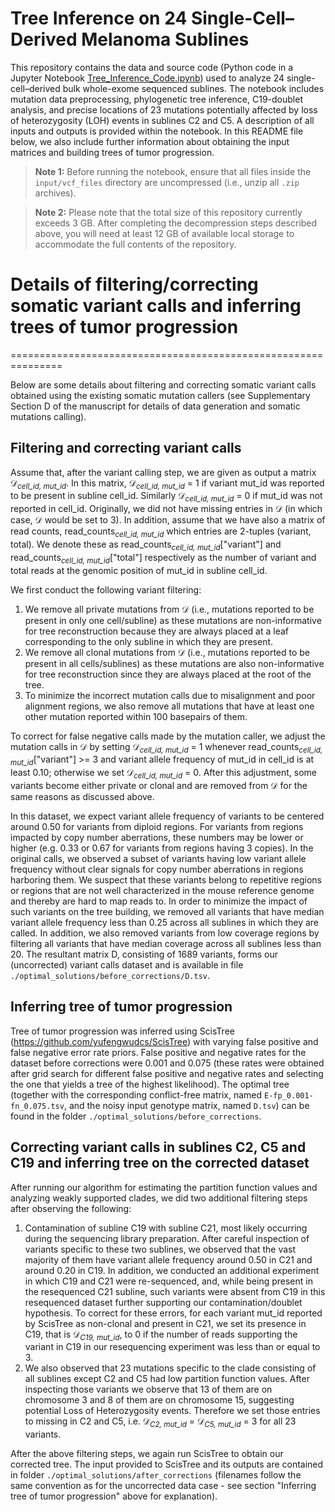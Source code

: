 # Tree Inference on 24 Single-Cell–Derived Melanoma Sublines

This repository contains the data and source code (Python code in a Jupyter Notebook [Tree_Inference_Code.ipynb](https://github.com/smalikic/Tree-Inference/blob/main/Tree_Inference_Code.ipynb)) used to analyze 24 single-cell–derived bulk whole-exome sequenced sublines. The notebook includes mutation data preprocessing, phylogenetic tree inference, C19-doublet analysis, and precise locations of 23 mutations potentially affected by loss of heterozygosity (LOH) events in sublines C2 and C5. A description of all inputs and outputs is provided within the notebook. In this README file below, we also include further information about obtaining the input matrices and building trees of tumor progression.

> **Note 1:** Before running the notebook, ensure that all files inside the `input/vcf_files` directory are uncompressed (i.e., unzip all `.zip` archives).

> **Note 2:** Please note that the total size of this repository currently exceeds 3 GB. After completing the decompression steps described above, you will need at least 12 GB of available local storage to accommodate the full contents of the repository.

# Details of filtering/correcting somatic variant calls and inferring trees of tumor progression
===============================================================

Below are some details about filtering and correcting somatic variant calls obtained using the existing somatic mutation callers (see Supplementary Section D of the manuscript for details of data generation and somatic mutations calling).


## Filtering and correcting variant calls
Assume that, after the variant calling step, we are given as output a matrix &#119967;<sub>*cell_id, mut_id*</sub>. In this matrix, &#119967;<sub>*cell_id, mut_id*</sub> = 1 if variant mut_id was reported to be present in subline cell_id. Similarly &#119967;<sub>*cell_id, mut_id*</sub> = 0 if mut_id was not reported in cell_id. Originally, we did not have missing entries in &#119967; (in which case, &#119967; would be set to 3). 
In addition, assume that we have also a matrix of read counts, read_counts<sub>*cell_id, mut_id*</sub> which entries are 2-tuples (variant, total). We denote these as read_counts<sub>*cell_id, mut_id*</sub>["variant"] and read_counts<sub>*cell_id, mut_id*</sub>["total"] respectively as the number of variant and total reads at the genomic position of mut_id in subline cell_id.

We first conduct the following variant filtering:
1. We remove all private mutations from &#119967; (i.e., mutations reported to be present in only one cell/subline) as these mutations are non-informative for tree reconstruction because they are always placed at a leaf corresponding to the only subline in which they are present.
2. We remove all clonal mutations from &#119967; (i.e., mutations reported to be present in all cells/sublines) as these mutations are also non-informative for tree reconstruction since they are always placed at the root of the tree.
3. To minimize the incorrect mutation calls due to misalignment and poor alignment regions, we also remove all mutations that have at least one other mutation reported within 100 basepairs of them.


To correct for false negative calls made by the mutation caller, we adjust the mutation calls in &#119967; by setting &#119967;<sub>*cell_id, mut_id*</sub> = 1 whenever read_counts<sub>*cell_id, mut_id*</sub>["variant"] >= 3 and variant allele frequency of mut_id in cell_id is at least 0.10; otherwise we set &#119967;<sub>*cell_id, mut_id*</sub> = 0. After this adjustment, some variants become either private or clonal and are removed from &#119967; for the same reasons as discussed above.

In this dataset, we expect variant allele frequency of variants to be centered around 0.50 for variants from diploid regions. For variants from regions impacted by copy number aberrations, these numbers may be lower or higher (e.g. 0.33 or 0.67 for variants from regions having 3 copies). In the original calls, we observed a subset of variants having low variant allele frequency without clear signals for copy number aberrations in regions harboring them. We suspect that these variants belong to repetitive regions or regions that are not well characterized in the mouse reference genome and thereby are hard to map reads to. In order to minimize the impact of such variants on the tree building, we removed all variants that have median variant allele frequency less than 0.25 across all sublines in which they are called. In addition, we also removed variants from low coverage regions by filtering all variants that have median coverage across all sublines less than 20. The resultant matrix D, consisting of 1689 variants, forms our (uncorrected) variant calls dataset and is available in file `./optimal_solutions/before_corrections/D.tsv`.

## Inferring tree of tumor progression
Tree of tumor progression was inferred using ScisTree (https://github.com/yufengwudcs/ScisTree) with varying false positive and false negative error rate priors. False positive and negative rates for the dataset before corrections were 0.001 and 0.075 (these rates were obtained after grid search for different false positive and negative rates and selecting the one that yields a tree of the highest likelihood). The optimal tree (together with the corresponding conflict-free matrix, named `E-fp_0.001-fn_0.075.tsv`, and the noisy input genotype matrix, named `D.tsv`) can be found in the folder `./optimal_solutions/before_corrections`.

## Correcting variant calls in sublines C2, C5 and C19 and inferring tree on the corrected dataset
After running our algorithm for estimating the partition function values and analyzing weakly supported clades, we did two additional filtering steps after observing the following: 
1. Contamination of subline C19 with subline C21, most likely occurring during the sequencing library preparation. After careful inspection of variants specific to these two sublines, we observed that the vast majority of them have variant allele frequency around 0.50 in C21 and around 0.20 in C19. In addition, we conducted an additional experiment in which C19 and C21 were re-sequenced, and, while being present in the resequenced C21 subline, such variants were absent from C19 in this resequenced dataset further supporting our contamination/doublet hypothesis. To correct for these errors, for each variant mut_id reported by ScisTree as non-clonal and present in C21, we set its presence in C19, that is &#119967;<sub>*C19, mut_id*</sub>, to 0 if the number of reads supporting the variant in C19 in our resequencing experiment was less than or equal to 3.
2. We also observed that 23 mutations specific to the clade consisting of all sublines except C2 and C5 had low partition function values. After inspecting those variants we observe that 13 of them are on chromosome 3 and 8 of them are on chromosome 15, suggesting potential Loss of Heterozygosity events. Therefore we set those entries to missing in C2 and C5, i.e. &#119967;<sub>*C2, mut_id*</sub> = &#119967;<sub>*C5, mut_id*</sub> = 3 for all 23 variants.

After the above filtering steps, we again run ScisTree to obtain our corrected tree. The input provided to ScisTree and its outputs are contained in folder `./optimal_solutions/after_corrections` (filenames follow the same convention as for the uncorrected data case - see section "Inferring tree of tumor progression" above for explanation).
